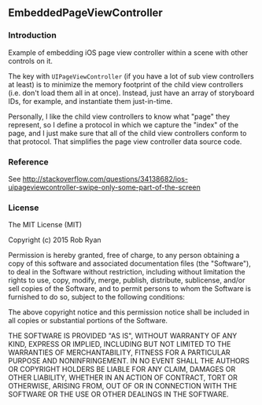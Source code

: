 ## EmbeddedPageViewController

### Introduction

Example of embedding iOS page view controller within a scene with other controls on it.

The key with `UIPageViewController` (if you have a lot of sub view controllers at least) is to minimize the 
memory footprint of the child view controllers (i.e. don't load them all in at once). Instead, just have 
an array of storyboard IDs, for example, and instantiate them just-in-time.

Personally, I like the child view controllers to know what "page" they represent, so I define a protocol in
which we capture the "index" of the page, and I just make sure that all of the child view controllers conform
to that protocol. That simplifies the page view controller data source code.

### Reference

See http://stackoverflow.com/questions/34138682/ios-uipageviewcontroller-swipe-only-some-part-of-the-screen

### License

The MIT License (MIT)

Copyright (c) 2015 Rob Ryan

Permission is hereby granted, free of charge, to any person obtaining a copy
of this software and associated documentation files (the "Software"), to deal
in the Software without restriction, including without limitation the rights
to use, copy, modify, merge, publish, distribute, sublicense, and/or sell
copies of the Software, and to permit persons to whom the Software is
furnished to do so, subject to the following conditions:

The above copyright notice and this permission notice shall be included in all
copies or substantial portions of the Software.

THE SOFTWARE IS PROVIDED "AS IS", WITHOUT WARRANTY OF ANY KIND, EXPRESS OR
IMPLIED, INCLUDING BUT NOT LIMITED TO THE WARRANTIES OF MERCHANTABILITY,
FITNESS FOR A PARTICULAR PURPOSE AND NONINFRINGEMENT. IN NO EVENT SHALL THE
AUTHORS OR COPYRIGHT HOLDERS BE LIABLE FOR ANY CLAIM, DAMAGES OR OTHER
LIABILITY, WHETHER IN AN ACTION OF CONTRACT, TORT OR OTHERWISE, ARISING FROM,
OUT OF OR IN CONNECTION WITH THE SOFTWARE OR THE USE OR OTHER DEALINGS IN THE
SOFTWARE.

